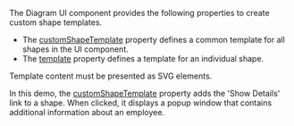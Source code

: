 The Diagram UI component provides the following properties to create custom shape templates.

* The [customShapeTemplate](/Documentation/ApiReference/UI_Widgets/dxDiagram/Configuration/#customShapeTemplate) property defines a common template for all shapes in the UI component.
* The [template](/Documentation/ApiReference/UI_Widgets/dxDiagram/Configuration/customShapes/#template) property defines a template for an individual shape. 

Template content must be presented as SVG elements. 

In this demo, the [customShapeTemplate](/Documentation/ApiReference/UI_Widgets/dxDiagram/Configuration/#customShapeTemplate) property adds the 'Show Details' link to a shape. When clicked, it displays a popup window that contains additional information about an employee.